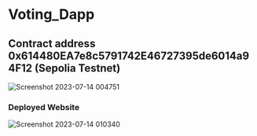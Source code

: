 # Voting_Dapp



## Contract address  0x614480EA7e8c5791742E46727395de6014a94F12 (Sepolia Testnet)
![Screenshot 2023-07-14 004751](https://github.com/ved-et9/Voting_Dapp/assets/98445270/983e0ca5-83b4-40e0-a2b6-4600e8692c73)



### Deployed Website
![Screenshot 2023-07-14 010340](https://github.com/ved-et9/Voting_Dapp/assets/98445270/89fca981-39ec-46ef-9075-1ce849d8b1d7)
